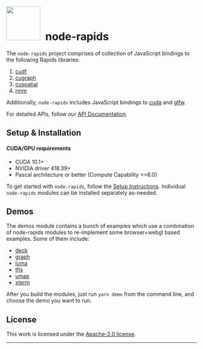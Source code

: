 # <div align="left"><img src="https://rapids.ai/assets/images/rapids_logo.png" width="90px"/>&nbsp; node-rapids

The `node-rapids` project comprises of collection of JavaScript bindings to the following Rapids libraries:

1. [cudf](https://github.com/rapidsai/cudf)
2. [cugraph](https://github.com/rapidsai/cugraph)
3. [cuspatial](https://github.com/rapidsai/cuspatial)
4. [rmm](https://github.com/rapidsai/rmm)

Additionally, `node-rapids` includes JavaScript bindings to [cuda](https://developer.nvidia.com/cuda-toolkit) and [glfw](https://github.com/glfw/glfw).

For detailed APIs, follow our [API Documentation](https://rapidsai.github.io/node-rapids/).

## Setup & Installation

#### CUDA/GPU requirements

- CUDA 10.1+
- NVIDIA driver 418.39+
- Pascal architecture or better (Compute Capability >=6.0)

To get started with `node-rapids`, follow the [Setup Instructions](docs/setup.md). Individual `node-rapids` modules can be installed separately as-needed.

## Demos

The demos module contains a bunch of examples which use a combination of node-rapids modules to re-implement some browser+webgl based examples. Some of them include:

- [deck](modules/demo/deck/)
- [graph](modules/demo/graph/)
- [luma](modules/demo/luma/)
- [tfjs](modules/demo/tfjs/)
- [umap](modules/demo/umap/)
- [xterm](modules/demo/xterm/)

After you build the modules, just run `yarn demo` from the command line, and choose the demo you want to run.

## License

This work is licensed under the [Apache-2.0 license](./LICENSE).

---
